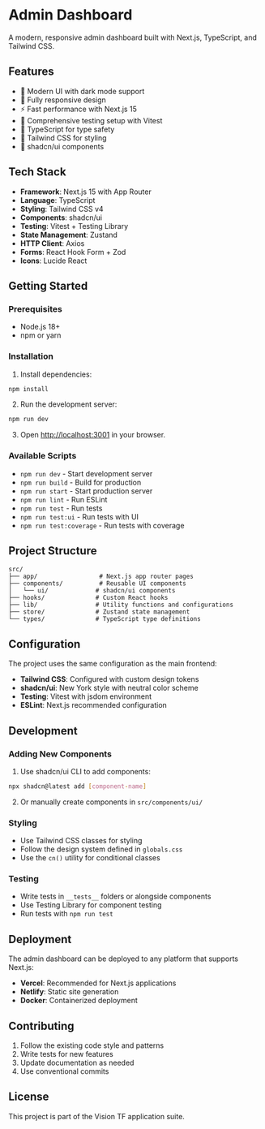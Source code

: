 # Admin Dashboard

A modern, responsive admin dashboard built with Next.js, TypeScript, and Tailwind CSS.

## Features

- 🎨 Modern UI with dark mode support
- 📱 Fully responsive design
- ⚡ Fast performance with Next.js 15
- 🧪 Comprehensive testing setup with Vitest
- 🎯 TypeScript for type safety
- 🎨 Tailwind CSS for styling
- 🔧 shadcn/ui components

## Tech Stack

- **Framework**: Next.js 15 with App Router
- **Language**: TypeScript
- **Styling**: Tailwind CSS v4
- **Components**: shadcn/ui
- **Testing**: Vitest + Testing Library
- **State Management**: Zustand
- **HTTP Client**: Axios
- **Forms**: React Hook Form + Zod
- **Icons**: Lucide React

## Getting Started

### Prerequisites

- Node.js 18+ 
- npm or yarn

### Installation

1. Install dependencies:
```bash
npm install
```

2. Run the development server:
```bash
npm run dev
```

3. Open [http://localhost:3001](http://localhost:3001) in your browser.

### Available Scripts

- `npm run dev` - Start development server
- `npm run build` - Build for production
- `npm run start` - Start production server
- `npm run lint` - Run ESLint
- `npm run test` - Run tests
- `npm run test:ui` - Run tests with UI
- `npm run test:coverage` - Run tests with coverage

## Project Structure

```
src/
├── app/                 # Next.js app router pages
├── components/          # Reusable UI components
│   └── ui/             # shadcn/ui components
├── hooks/              # Custom React hooks
├── lib/                # Utility functions and configurations
├── store/              # Zustand state management
└── types/              # TypeScript type definitions
```

## Configuration

The project uses the same configuration as the main frontend:

- **Tailwind CSS**: Configured with custom design tokens
- **shadcn/ui**: New York style with neutral color scheme
- **Testing**: Vitest with jsdom environment
- **ESLint**: Next.js recommended configuration

## Development

### Adding New Components

1. Use shadcn/ui CLI to add components:
```bash
npx shadcn@latest add [component-name]
```

2. Or manually create components in `src/components/ui/`

### Styling

- Use Tailwind CSS classes for styling
- Follow the design system defined in `globals.css`
- Use the `cn()` utility for conditional classes

### Testing

- Write tests in `__tests__` folders or alongside components
- Use Testing Library for component testing
- Run tests with `npm run test`

## Deployment

The admin dashboard can be deployed to any platform that supports Next.js:

- **Vercel**: Recommended for Next.js applications
- **Netlify**: Static site generation
- **Docker**: Containerized deployment

## Contributing

1. Follow the existing code style and patterns
2. Write tests for new features
3. Update documentation as needed
4. Use conventional commits

## License

This project is part of the Vision TF application suite.
